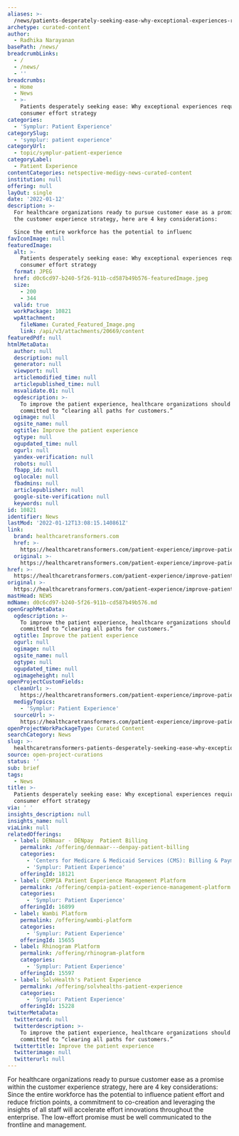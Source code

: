 ```yaml
---
aliases: >-
  /news/patients-desperately-seeking-ease-why-exceptional-experiences-require-a-consumer-effort-strategy
archetype: curated-content
author:
  - Radhika Narayanan
basePath: /news/
breadcrumbLinks:
  - /
  - /news/
  - ''
breadcrumbs:
  - Home
  - News
  - >-
    Patients desperately seeking ease: Why exceptional experiences require a
    consumer effort strategy
categories:
  - 'Symplur: Patient Experience'
categorySlug:
  - 'symplur: patient experience'
categoryUrl:
  - topic/symplur-patient-experience
categoryLabel:
  - Patient Experience
contentCategories: netspective-medigy-news-curated-content
institution: null
offering: null
layOut: single
date: '2022-01-12'
description: >-
  For healthcare organizations ready to pursue customer ease as a promise within
  the customer experience strategy, here are 4 key considerations:

  Since the entire workforce has the potential to influenc
favIconImage: null
featuredImage:
  alt: >-
    Patients desperately seeking ease: Why exceptional experiences require a
    consumer effort strategy
  format: JPEG
  href: d0c6cd97-b240-5f26-911b-cd587b49b576-featuredImage.jpeg
  size:
    - 200
    - 344
  valid: true
  workPackage: 10821
  wpAttachment:
    fileName: Curated_Featured_Image.png
    link: /api/v3/attachments/20669/content
featuredPdf: null
htmlMetaData:
  author: null
  description: null
  generator: null
  viewport: null
  articlemodified_time: null
  articlepublished_time: null
  msvalidate.01: null
  ogdescription: >-
    To improve the patient experience, healthcare organizations should be
    committed to “clearing all paths for customers.”
  ogimage: null
  ogsite_name: null
  ogtitle: Improve the patient experience
  ogtype: null
  ogupdated_time: null
  ogurl: null
  yandex-verification: null
  robots: null
  fbapp_id: null
  oglocale: null
  fbadmins: null
  articlepublisher: null
  google-site-verification: null
  keywords: null
id: 10821
identifier: News
lastMod: '2022-01-12T13:08:15.140861Z'
link:
  brand: healthcaretransformers.com
  href: >-
    https://healthcaretransformers.com/patient-experience/improve-patient-experience-2/
  original: >-
    https://healthcaretransformers.com/patient-experience/improve-patient-experience-2/
href: >-
  https://healthcaretransformers.com/patient-experience/improve-patient-experience-2/
original: >-
  https://healthcaretransformers.com/patient-experience/improve-patient-experience-2/
mastHead: NEWS
mdName: d0c6cd97-b240-5f26-911b-cd587b49b576.md
openGraphMetaData:
  ogdescription: >-
    To improve the patient experience, healthcare organizations should be
    committed to “clearing all paths for customers.”
  ogtitle: Improve the patient experience
  ogurl: null
  ogimage: null
  ogsite_name: null
  ogtype: null
  ogupdated_time: null
  ogimageheight: null
openProjectCustomFields:
  cleanUrl: >-
    https://healthcaretransformers.com/patient-experience/improve-patient-experience-2/
  medigyTopics:
    - 'Symplur: Patient Experience'
  sourceUrl: >-
    https://healthcaretransformers.com/patient-experience/improve-patient-experience-2/
openProjectWorkPackageType: Curated Content
searchCategory: News
slug: >-
  healthcaretransformers-patients-desperately-seeking-ease-why-exceptional-experiences-require-a-consumer-effort-strategy
source: open-project-curations
status: ''
sub: brief
tags:
  - News
title: >-
  Patients desperately seeking ease: Why exceptional experiences require a
  consumer effort strategy
via: ' '
insights_description: null
insights_name: null
viaLink: null
relatedOfferings:
  - label: DENmaar - DENpay  Patient Billing
    permalink: /offering/denmaar---denpay-patient-billing
    categories:
      - 'Centers for Medicare & Medicaid Services (CMS): Billing & Payments'
      - 'Symplur: Patient Experience'
    offeringId: 18121
  - label: CEMPIA Patient Experience Management Platform
    permalink: /offering/cempia-patient-experience-management-platform
    categories:
      - 'Symplur: Patient Experience'
    offeringId: 16899
  - label: Wambi Platform
    permalink: /offering/wambi-platform
    categories:
      - 'Symplur: Patient Experience'
    offeringId: 15655
  - label: Rhinogram Platform
    permalink: /offering/rhinogram-platform
    categories:
      - 'Symplur: Patient Experience'
    offeringId: 15597
  - label: SolvHealth's Patient Experience
    permalink: /offering/solvhealths-patient-experience
    categories:
      - 'Symplur: Patient Experience'
    offeringId: 15228
twitterMetaData:
  twittercard: null
  twitterdescription: >-
    To improve the patient experience, healthcare organizations should be
    committed to “clearing all paths for customers.”
  twittertitle: Improve the patient experience
  twitterimage: null
  twitterurl: null
---
```

<p>For healthcare organizations ready to pursue customer ease as a promise within the customer experience strategy, here are 4 key considerations:
Since the entire workforce has the potential to influence patient effort and reduce friction points, a commitment to co-creation and leveraging the insights of all staff will accelerate effort innovations throughout the enterprise.
The low-effort promise must be well communicated to the frontline and management.</p>